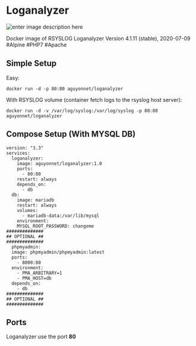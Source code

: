 # Loganalyzer
![enter image description here](https://needforbits.files.wordpress.com/2016/12/loganalyzer-logo.png)

Docker image of RSYSLOG Loganalyzer Version 4.1.11 (stable), 2020-07-09
#Alpine #PHP7 #Apache

## Simple Setup
Easy:

    docker run -d -p 80:80 aguyonnet/loganalyzer

With RSYSLOG volume (container fetch logs to the rsyslog host server):

    docker run -d -v /var/log/syslog:/var/log/syslog -p 80:80 aguyonnet/loganalyzer

## Compose Setup (With MYSQL DB)
	version: "3.3"
	services:
	  loganalyzer:
	    image: aguyonnet/loganalyzer:1.0
	    ports:
	      - 80:80
	    restart: always
	    depends_on:
	      - db
	  db:
	    image: mariadb
	    restart: always
	    volumes:
	      - mariadb-data:/var/lib/mysql
	    environment:
	    MYSQL_ROOT_PASSWORD: changeme
	##############
	## OPTIONAL ##
	##############
	  phpmyadmin:
	  image: phpmyadmin/phpmyadmin:latest
	  ports:
	    - 8000:80
	  environment:
	    - PMA_ARBITRARY=1
	    - PMA_HOST=db
	  depends_on:
	    - db
	##############
	## OPTIONAL ##
	##############
## Ports

Loganalyzer use the port **80**
